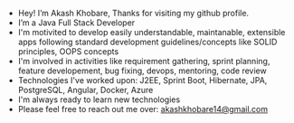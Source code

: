 - Hey! I’m Akash Khobare, Thanks for visiting my github profile.
- I’m a Java Full Stack Developer
- I'm motivited to develop easily understandable, maintanable, extensible apps following standard development guidelines/concepts like SOLID principles, OOPS concepts
- I'm involved in activities like requirement gathering, sprint planning, feature developement, bug fixing, devops, mentoring, code review
- Technologies I've worked upon: J2EE, Sprint Boot, Hibernate, JPA, PostgreSQL, Angular, Docker, Azure
- I'm always ready to learn new technologies
- Please feel free to reach out me over: akashkhobare14@gmail.com
